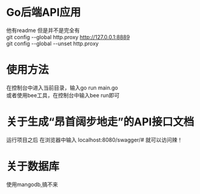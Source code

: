 # Go后端API应用
他有readme 但是并不是完全有
<br>
git config --global http.proxy http://127.0.0.1:8889
<br>
git config --global --unset http.proxy

# 使用方法
在控制台中进入当前目录，输入go  run  main.go <br>
或者使用bee工具，在控制台中输入bee run即可

# 关于生成“昂首阔步地走”的API接口文档
运行项目之后 在浏览器中输入 localhost:8080/swagger/# 就可以访问辣！

# 关于数据库
使用mangodb,搞不来